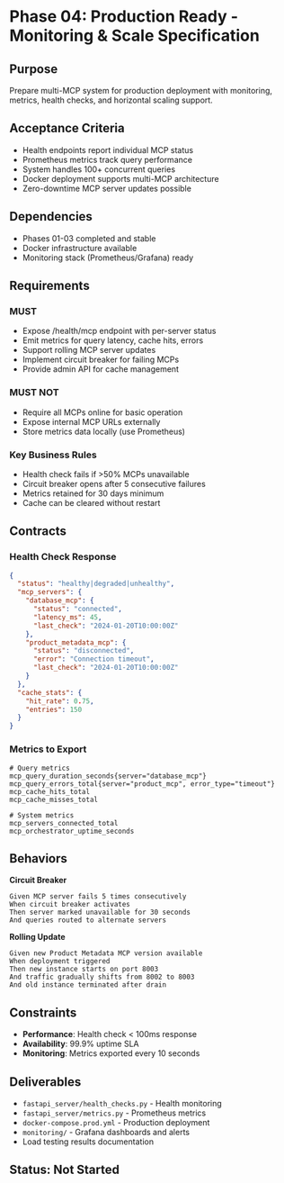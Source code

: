 # Phase 04: Production Ready - Monitoring & Scale Specification

## Purpose
Prepare multi-MCP system for production deployment with monitoring, metrics, health checks, and horizontal scaling support.

## Acceptance Criteria
- Health endpoints report individual MCP status
- Prometheus metrics track query performance
- System handles 100+ concurrent queries
- Docker deployment supports multi-MCP architecture
- Zero-downtime MCP server updates possible

## Dependencies
- Phases 01-03 completed and stable
- Docker infrastructure available
- Monitoring stack (Prometheus/Grafana) ready

## Requirements

### MUST
- Expose /health/mcp endpoint with per-server status
- Emit metrics for query latency, cache hits, errors
- Support rolling MCP server updates
- Implement circuit breaker for failing MCPs
- Provide admin API for cache management

### MUST NOT
- Require all MCPs online for basic operation
- Expose internal MCP URLs externally
- Store metrics data locally (use Prometheus)

### Key Business Rules
- Health check fails if >50% MCPs unavailable
- Circuit breaker opens after 5 consecutive failures
- Metrics retained for 30 days minimum
- Cache can be cleared without restart

## Contracts

### Health Check Response
```json
{
  "status": "healthy|degraded|unhealthy",
  "mcp_servers": {
    "database_mcp": {
      "status": "connected",
      "latency_ms": 45,
      "last_check": "2024-01-20T10:00:00Z"
    },
    "product_metadata_mcp": {
      "status": "disconnected",
      "error": "Connection timeout",
      "last_check": "2024-01-20T10:00:00Z"
    }
  },
  "cache_stats": {
    "hit_rate": 0.75,
    "entries": 150
  }
}
```

### Metrics to Export
```
# Query metrics
mcp_query_duration_seconds{server="database_mcp"}
mcp_query_errors_total{server="product_mcp", error_type="timeout"}
mcp_cache_hits_total
mcp_cache_misses_total

# System metrics
mcp_servers_connected_total
mcp_orchestrator_uptime_seconds
```

## Behaviors

**Circuit Breaker**
```
Given MCP server fails 5 times consecutively
When circuit breaker activates
Then server marked unavailable for 30 seconds
And queries routed to alternate servers
```

**Rolling Update**
```
Given new Product Metadata MCP version available
When deployment triggered
Then new instance starts on port 8003
And traffic gradually shifts from 8002 to 8003
And old instance terminated after drain
```

## Constraints
- **Performance**: Health check < 100ms response
- **Availability**: 99.9% uptime SLA
- **Monitoring**: Metrics exported every 10 seconds

## Deliverables
- `fastapi_server/health_checks.py` - Health monitoring
- `fastapi_server/metrics.py` - Prometheus metrics
- `docker-compose.prod.yml` - Production deployment
- `monitoring/` - Grafana dashboards and alerts
- Load testing results documentation

## Status: Not Started